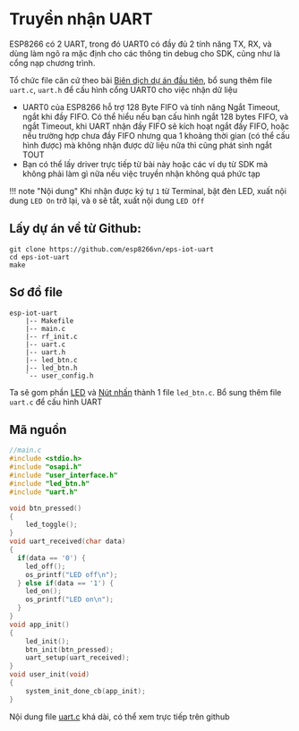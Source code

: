 # Truyền nhận UART

ESP8266 có 2 UART, trong đó UART0 có đầy đủ 2 tính năng TX, RX, và dùng làm ngõ ra mặc định cho các thông tin debug cho SDK, cũng như là cổng nạp chương trình.

Tổ chức file căn cứ theo bài [Biên dịch dự án đầu tiên](./01-compile-first-time.md), bổ sung thêm file `uart.c`, `uart.h` để cấu hình cổng UART0 cho việc nhận dữ liệu

- UART0 của ESP8266 hỗ trợ 128 Byte FIFO và tính năng Ngắt Timeout, ngắt khi đầy FIFO. Có thể hiểu nếu bạn cấu hình ngắt 128 bytes FIFO, và ngắt Timeout, khi UART nhận đầy FIFO sẽ kích hoạt ngắt đầy FIFO, hoặc nếu trường hợp chưa đầy FIFO nhưng qua 1 khoảng thời gian (có thể cấu hình được) mà không nhận được dữ liệu nữa thì cũng phát sinh ngắt TOUT 
- Bạn có thể lấy driver trực tiếp từ bài này hoặc các ví dụ từ SDK mà không phải làm gì nữa nếu việc truyền nhận không quá phức tạp


!!! note "Nội dung"
    Khi nhận được ký tự `1` từ Terminal, bật đèn LED, xuất nội dung `LED On` trở lại, và `0` sẽ tắt, xuất nội dung `LED Off`

## Lấy dự án về từ Github: 

```
git clone https://github.com/esp8266vn/eps-iot-uart
cd eps-iot-uart
make
```

## Sơ đồ file

```
esp-iot-uart
    |-- Makefile
    |-- main.c
    |-- rf_init.c
    |-- uart.c
    |-- uart.h
    |-- led_btn.c
    |-- led_btn.h
    `-- user_config.h
```

Ta sẽ gom phần [LED](./02-blink-led.md) và [Nút nhấn](./03-button.md) thành 1 file `led_btn.c`. Bổ sung thêm file `uart.c` để cấu hình UART

## Mã nguồn


```c
//main.c
#include <stdio.h>
#include "osapi.h"
#include "user_interface.h"
#include "led_btn.h"
#include "uart.h"

void btn_pressed()
{
    led_toggle();
}
void uart_received(char data)
{
  if(data == '0') {
    led_off();
    os_printf("LED off\n");
  } else if(data == '1') {
    led_on();
    os_printf("LED on\n");
  }
}
void app_init()
{
    led_init();
    btn_init(btn_pressed);
    uart_setup(uart_received);
}
void user_init(void)
{
    system_init_done_cb(app_init);
}
```

Nội dung file [uart.c](https://github.com/esp8266vn/eps-iot-uart/blob/master/uart.c) khá dài, có thể xem trực tiếp trên github


 
